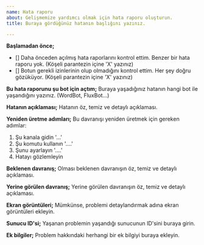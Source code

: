 ```yaml
---
name: Hata raporu
about: Gelişmemize yardımcı olmak için hata raporu oluşturun.
title: Buraya gördüğünüz hatanın başlığını yazınız.

---
```


**Başlamadan önce;**
- [] Daha önceden açılmış hata raporlarını kontrol ettim. Benzer bir hata raporu yok. (Köşeli parantezin içine 'X' yazınız)
- [] Botun gerekli izinlerinin olup olmadığını kontrol ettim. Her şey doğru gözüküyor. (Köşeli parantezin içine 'X' yazınız)

**Bu hata raporunu şu bot için açtım;**
Buraya yaşadığınız hatanın hangi bot ile yaşandığını yazınız. (WordBot, FluxBot...)

**Hatanın açıklaması;**
Hatanın öz, temiz ve detaylı açıklaması.

**Yeniden üretme adımları;**
Bu davranışı yeniden üretmek için gereken adımlar:
1. Şu kanala gidin '...'
2. Şu komutu kullanın '....'
3. Şunu ayarlayın '....'
4. Hatayı gözlemleyin

**Beklenen davranış;**
Olması beklenen davranışın öz, temiz ve detaylı açıklaması.

**Yerine görülen davranış;**
Yerine görülen davranışın öz, temiz ve detaylı açıklaması.

**Ekran görüntüleri;**
Mümkünse, problemi detaylandırmak adına ekran görüntüleri ekleyin.

**Sunucu ID'si;**
Yaşanan problemin yaşandığı sunucunun ID'sini buraya girin.

**Ek bilgiler;**
Problem hakkındaki herhangi bir ek bilgiyi buraya ekleyin.
